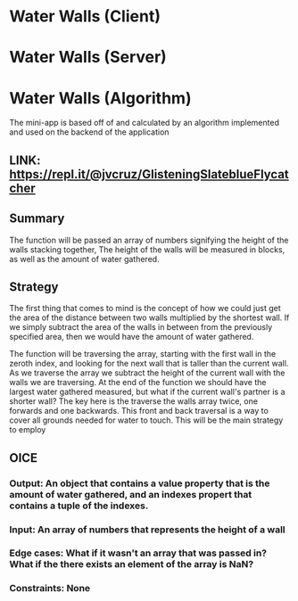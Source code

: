 # Water Walls (Client)


# Water Walls (Server)


# Water Walls (Algorithm)
The mini-app is based off of and calculated by an algorithm implemented and used on the backend of the application

## LINK: https://repl.it/@jvcruz/GlisteningSlateblueFlycatcher

## Summary
The function will be passed an array of numbers signifying the height of the walls stacking together, The height of the walls will be measured in blocks, as well as the amount of water gathered.

## Strategy 
The first thing that comes to mind is the concept of how we could just get the area of the distance between two walls multiplied by the shortest wall. If we simply subtract the area of the walls in between from the previously specified area, then we would have the amount of water gathered.

The function will be traversing the array, starting with the first wall in the zeroth index, and looking for the next wall that is taller than the current wall. As we traverse the array we subtract the height of the current wall with the walls we are traversing. At the end of the function we should have the largest water gathered measured, but what if the current wall's partner is a shorter wall? The key here is the traverse the walls array twice, one forwards and one backwards. This front and back traversal is a way to cover all grounds needed for water to touch. This will be the main strategy to employ

## OICE

### Output: An object that contains a value property that is the amount of water gathered, and an indexes propert that contains a tuple of the indexes.
### Input: An array of numbers that represents the height of a wall
### Edge cases: What if it wasn't an array that was passed in? What if the there exists an element of the array is NaN? 
### Constraints: None